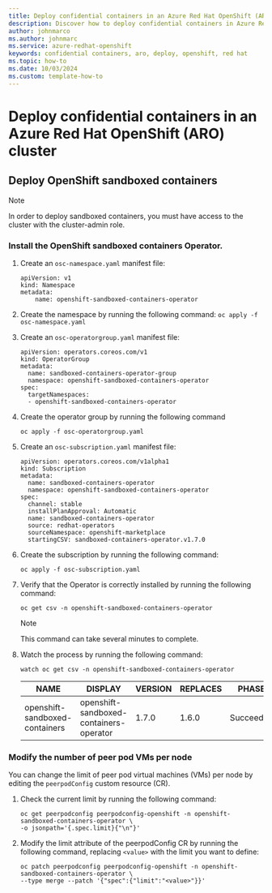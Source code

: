 ```yaml
---
title: Deploy confidential containers in an Azure Red Hat OpenShift (ARO) cluster
description: Discover how to deploy confidential containers in Azure Red Hat OpenShift (ARO)
author: johnmarco
ms.author: johnmarc
ms.service: azure-redhat-openshift
keywords: confidential containers, aro, deploy, openshift, red hat
ms.topic: how-to
ms.date: 10/03/2024
ms.custom: template-how-to
---
```


# Deploy confidential containers in an Azure Red Hat OpenShift (ARO) cluster

<!--
Need introduction here. Describe what confidential containers are, they're benefits, etc. Describe the main components of it. Describe how you need to deploy sandboxed containers first. In other words, describe the basic installation steps required.

-->

## Deploy OpenShift sandboxed containers

> [!NOTE]
> In order to deploy sandboxed containers, you must have access to the cluster with the cluster-admin role.

### Install the OpenShift sandboxed containers Operator.

1. Create an `osc-namespace.yaml` manifest file:

    ```
    apiVersion: v1
    kind: Namespace
    metadata:
        name: openshift-sandboxed-containers-operator
    ```
1. Create the namespace by running the following command:
    `oc apply -f osc-namespace.yaml`
1. Create an `osc-operatorgroup.yaml` manifest file:

    ```
    apiVersion: operators.coreos.com/v1
    kind: OperatorGroup
    metadata:
      name: sandboxed-containers-operator-group
      namespace: openshift-sandboxed-containers-operator
    spec:
      targetNamespaces:
      - openshift-sandboxed-containers-operator
    ```
     
1. Create the operator group by running the following command

    `oc apply -f osc-operatorgroup.yaml`

1. Create an `osc-subscription.yaml` manifest file:

    ```
    apiVersion: operators.coreos.com/v1alpha1
    kind: Subscription
    metadata:
      name: sandboxed-containers-operator
      namespace: openshift-sandboxed-containers-operator
    spec:
      channel: stable
      installPlanApproval: Automatic
      name: sandboxed-containers-operator
      source: redhat-operators
      sourceNamespace: openshift-marketplace
      startingCSV: sandboxed-containers-operator.v1.7.0
    ```
    
1. Create the subscription by running the following command:

    `oc apply -f osc-subscription.yaml`

1. Verify that the Operator is correctly installed by running the following command:

    `oc get csv -n openshift-sandboxed-containers-operator`

    > [!NOTE]
    > This command can take several minutes to complete.

1. Watch the process by running the following command:

    `watch oc get csv -n openshift-sandboxed-containers-operator`
    
    |NAME  |DISPLAY  |VERSION  |REPLACES  |PHASE  |
    |---------|---------|---------|---------|---------|
    |openshift-sandboxed-containers |openshift-sandboxed-containers-operator |1.7.0  |1.6.0 |Succeeded |
    

### Modify the number of peer pod VMs per node

You can change the limit of peer pod virtual machines (VMs) per node by editing the `peerpodConfig` custom resource (CR).

1. Check the current limit by running the following command:

    ```
    oc get peerpodconfig peerpodconfig-openshift -n openshift-sandboxed-containers-operator \
    -o jsonpath='{.spec.limit}{"\n"}'
    ```

1. Modify the limit attribute of the peerpodConfig CR by running the following command, replacing `<value>` with the limit you want to define:

    ```
    oc patch peerpodconfig peerpodconfig-openshift -n openshift-sandboxed-containers-operator \
    --type merge --patch '{"spec":{"limit":"<value>"}}'
    ```
    

